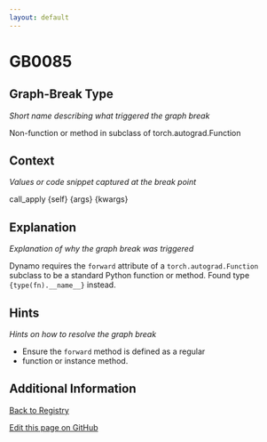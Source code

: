 ```yaml
---
layout: default
---
```

# GB0085

## Graph-Break Type
*Short name describing what triggered the graph break*

Non-function or method in subclass of torch.autograd.Function

## Context
*Values or code snippet captured at the break point*

call_apply {self} {args} {kwargs}

## Explanation
*Explanation of why the graph break was triggered*

Dynamo requires the `forward` attribute of a `torch.autograd.Function` subclass to be a standard Python function or method. Found type `{type(fn).__name__}` instead.

## Hints
*Hints on how to resolve the graph break*

- Ensure the `forward` method is defined as a regular 
- function or instance method.


## Additional Information

<!-- ADDITIONAL INFORMATION START - Add custom information below this line -->

<!-- ADDITIONAL INFORMATION END -->

[Back to Registry](../index.html)

[Edit this page on GitHub](https://github.com/pytorch-labs/compile-graph-break-site/edit/main/docs/gb/gb0085.md)
